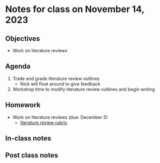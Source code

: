 # Notes for class on November 14, 2023

## Objectives
- Work on literature reviews

## Agenda
1. Trade and grade literature review outlines
	- Nick will float around to give feedback
2. Workshop time to modify literature review outlines and begin writing

## Homework
- Work on literature reviews (due: December 5)
	- [literature review rubric](../rubrics/review_rubric.md)

## In-class notes

## Post class notes
